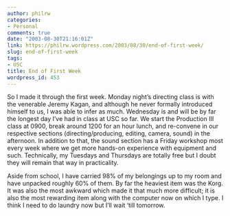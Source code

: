 ```yaml
---
author: philrw
categories:
- Personal
comments: true
date: "2003-08-30T21:16:01Z"
link: https://philrw.wordpress.com/2003/08/30/end-of-first-week/
slug: end-of-first-week
tags:
- USC
title: End of First Week
wordpress_id: 453
---
```


So I made it through the first week. Monday night’s directing class is with the venerable Jeremy Kagan, and although he never formally introduced himself to us, I was able to infer as much. Wednesday is and will be by far the longest day I’ve had in class at USC so far. We start the Production III class at 0900, break around 1200 for an hour lunch, and re-convene in our respective sections (directing/producing, editing, camera, sound) in the afternoon. In addition to that, the sound section has a Friday workshop most every week where we get more hands-on experience with equipment and such. Technically, my Tuesdays and Thursdays are totally free but I doubt they will remain that way in practicality.

Aside from school, I have carried 98% of my belongings up to my room and have unpacked roughly 60% of them. By far the heaviest item was the Korg. It was also the most awkward which made it that much more difficult; it is also the most rewarding item along with the computer now on which I type. I think I need to do laundry now but I’ll wait ‘till tomorrow.
